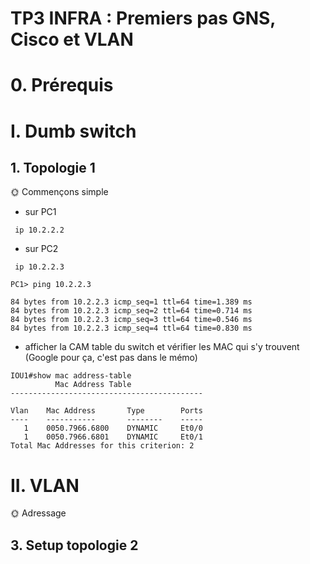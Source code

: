 # TP3 INFRA : Premiers pas GNS, Cisco et VLAN
# 0. Prérequis
# I. Dumb switch

## 1. Topologie 1

🌞 Commençons simple

- sur PC1
```
 ip 10.2.2.2
```

- sur PC2
```
 ip 10.2.2.3
```

```
PC1> ping 10.2.2.3

84 bytes from 10.2.2.3 icmp_seq=1 ttl=64 time=1.389 ms
84 bytes from 10.2.2.3 icmp_seq=2 ttl=64 time=0.714 ms
84 bytes from 10.2.2.3 icmp_seq=3 ttl=64 time=0.546 ms
84 bytes from 10.2.2.3 icmp_seq=4 ttl=64 time=0.830 ms
```


- afficher la CAM table du switch et vérifier les MAC qui s'y trouvent (Google pour ça, c'est pas dans le mémo)



```
IOU1#show mac address-table
          Mac Address Table
-------------------------------------------

Vlan    Mac Address       Type        Ports
----    -----------       --------    -----
   1    0050.7966.6800    DYNAMIC     Et0/0
   1    0050.7966.6801    DYNAMIC     Et0/1
Total Mac Addresses for this criterion: 2
```


# II. VLAN


🌞 Adressage

## 3. Setup topologie 2
